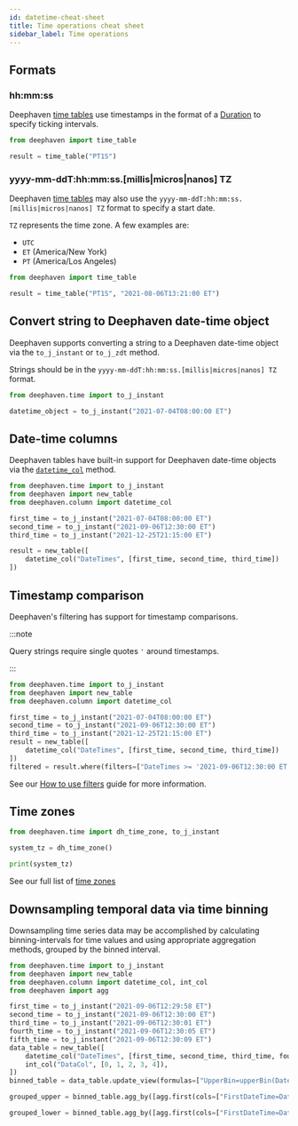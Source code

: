 ```yaml
---
id: datetime-cheat-sheet
title: Time operations cheat sheet
sidebar_label: Time operations
---
```


## Formats

### hh:mm:ss

Deephaven [time tables](../table-operations/create/timeTable.md) use timestamps in the format of a [Duration](../../reference/query-language/types/durations.md) to specify ticking intervals.

```python order=null ticking-table
from deephaven import time_table

result = time_table("PT1S")
```

### yyyy-mm-ddT:hh:mm:ss.[millis|micros|nanos] TZ

Deephaven [time tables](../table-operations/create/timeTable.md) may also use the `yyyy-mm-ddT:hh:mm:ss.[millis|micros|nanos] TZ` format to specify a start date.

`TZ` represents the time zone. A few examples are:

- `UTC`
- `ET` (America/New York)
- `PT` (America/Los Angeles)

```python order=null ticking-table
from deephaven import time_table

result = time_table("PT1S", "2021-08-06T13:21:00 ET")
```

## Convert string to Deephaven date-time object

Deephaven supports converting a string to a Deephaven date-time object via the `to_j_instant` or `to_j_zdt` method.

Strings should be in the `yyyy-mm-ddT:hh:mm:ss.[millis|micros|nanos] TZ` format.

```python
from deephaven.time import to_j_instant

datetime_object = to_j_instant("2021-07-04T08:00:00 ET")
```

## Date-time columns

Deephaven tables have built-in support for Deephaven date-time objects via the [`datetime_col`](../table-operations/create/dateTimeCol.md) method.

```python
from deephaven.time import to_j_instant
from deephaven import new_table
from deephaven.column import datetime_col

first_time = to_j_instant("2021-07-04T08:00:00 ET")
second_time = to_j_instant("2021-09-06T12:30:00 ET")
third_time = to_j_instant("2021-12-25T21:15:00 ET")

result = new_table([
    datetime_col("DateTimes", [first_time, second_time, third_time])
])
```

## Timestamp comparison

Deephaven's filtering has support for timestamp comparisons.

:::note

Query strings require single quotes `'` around timestamps.

:::

```python order=result,filtered
from deephaven.time import to_j_instant
from deephaven import new_table
from deephaven.column import datetime_col

first_time = to_j_instant("2021-07-04T08:00:00 ET")
second_time = to_j_instant("2021-09-06T12:30:00 ET")
third_time = to_j_instant("2021-12-25T21:15:00 ET")
result = new_table([
    datetime_col("DateTimes", [first_time, second_time, third_time])
])
filtered = result.where(filters=["DateTimes >= '2021-09-06T12:30:00 ET'"])
```

See our [How to use filters](../../how-to-guides/use-filters.md) guide for more information.

## Time zones

```python
from deephaven.time import dh_time_zone, to_j_instant

system_tz = dh_time_zone()

print(system_tz)
```

See our full list of [time zones](https://deephaven.io/core/javadoc/io/deephaven/time/TimeZone.html)

## Downsampling temporal data via time binning

Downsampling time series data may be accomplished by calculating binning-intervals for time values and using appropriate aggregation methods, grouped by the binned interval.

```python order=data_table,binned_table,grouped_upper,grouped_lower
from deephaven.time import to_j_instant
from deephaven import new_table
from deephaven.column import datetime_col, int_col
from deephaven import agg

first_time = to_j_instant("2021-09-06T12:29:58 ET")
second_time = to_j_instant("2021-09-06T12:30:00 ET")
third_time = to_j_instant("2021-09-06T12:30:01 ET")
fourth_time = to_j_instant("2021-09-06T12:30:05 ET")
fifth_time = to_j_instant("2021-09-06T12:30:09 ET")
data_table = new_table([
    datetime_col("DateTimes", [first_time, second_time, third_time, fourth_time, fifth_time]),
    int_col("DataCol", [0, 1, 2, 3, 4]),
])
binned_table = data_table.update_view(formulas=["UpperBin=upperBin(DateTimes, 5 * SECOND)", "LowerBin=lowerBin(DateTimes, 5 * SECOND)"])

grouped_upper = binned_table.agg_by([agg.first(cols=["FirstDateTime=DateTimes"])], by=["UpperBin"])

grouped_lower = binned_table.agg_by([agg.first(cols=["FirstDateTime=DateTimes"])], by=["LowerBin"])
```
